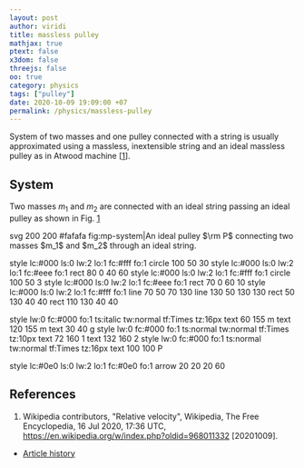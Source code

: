 ```yaml
---
layout: post
author: viridi
title: massless pulley
mathjax: true
ptext: false
x3dom: false
threejs: false
oo: true
category: physics
tags: ["pulley"]
date: 2020-10-09 19:09:00 +07
permalink: /physics/massless-pulley
---
```

System of two masses and one pulley connected with a string is usually approximated using a massless, inextensible string and an ideal massless pulley as in Atwood machine [[1](#ref1)].


## System
Two masses $m_1$ and $m_2$ are connected with an ideal string passing an ideal pulley as shown in Fig. <a href="#fig:mp-system">1</a>

<oo>
svg 200 200 #fafafa fig:mp-system|An ideal pulley $\rm P$ connecting two masses $m_1$ and $m_2$ through an ideal string.

style lc:#000 ls:0 lw:2 lo:1 fc:#fff fo:1
circle 100 50 30
style lc:#000 ls:0 lw:2 lo:1 fc:#eee fo:1
rect 80 0 40 60
style lc:#000 ls:0 lw:2 lo:1 fc:#fff fo:1
circle 100 50 3
style lc:#000 ls:0 lw:2 lo:1 fc:#eee fo:1
rect 70 0 60 10
style lc:#000 ls:0 lw:2 lo:1 fc:#fff fo:1
line 70 50 70 130
line 130 50 130 130
rect 50 130 40 40
rect 110 130 40 40

style lw:0 fc:#000 fo:1 ts:italic tw:normal tf:Times tz:16px
text 60 155 m
text 120 155 m
text 30 40 g
style lw:0 fc:#000 fo:1 ts:normal tw:normal tf:Times tz:10px
text 72 160 1
text 132 160 2
style lw:0 fc:#000 fo:1 ts:normal tw:normal tf:Times tz:16px
text 100 100 P

style lc:#0e0 ls:0 lw:2 lo:1 fc:#0e0 fo:1
arrow 20 20 20 60
</oo>


## References
1. <a name="ref1"></a>Wikipedia contributors, "Relative velocity", Wikipedia, The Free Encyclopedia, 16 Jul 2020, 17:36 UTC, <https://en.wikipedia.org/w/index.php?oldid=968011332> [20201009].

+ [Article history](https://github.com/butiran/butiran.github.io/commits/master/_posts/phys/2020-10-09-massless-pulley.md)
